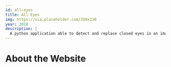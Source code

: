 ```yaml
---
id: all-eyes
title: All-Eyes
img: https://via.placeholder.com/350x230
year: 2018
description: |
  A python application able to detect and replace closed eyes in an image 👀
---
```


About the Website
============
